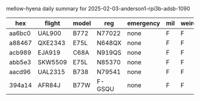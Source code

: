 mellow-hyena daily summary for 2025-02-03-anderson1-rpi3b-adsb-1090

|hex|flight|model|reg|emergency|mil|weirdo|
|--|--|--|--|--|--|--|
|aa6bc0|UAL900|B772|N77022|none|F|F|
|a88467|QXE2343|E75L|N648QX|none|F|F|
|acb989|EJA919|C68A|N919QS|none|F|F|
|abb5e3|SKW5509|E75L|N85370|none|F|F|
|aacd96|UAL2315|B738|N79541|none|F|F|
|394a14|AFR84J|B77W|F-GSQU|none|F|F|
